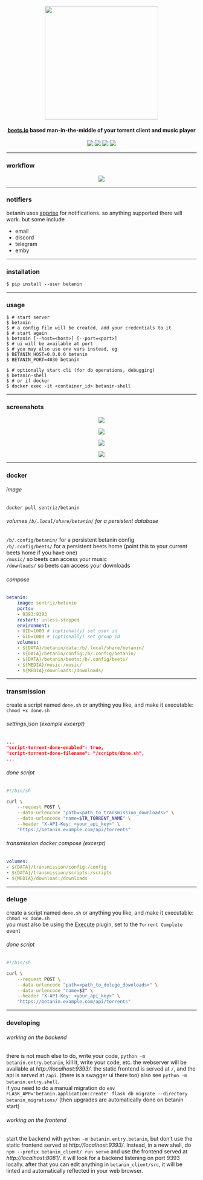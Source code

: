 <p align="center">
<img width="300" src="https://github.com/sentriz/betanin/raw/master/.github/logo.png">
</p>
<h4 align="center">
<a href="http://beets.io/">beets.io</a> based man-in-the-middle of your
torrent client and music player
</h4>
<p align="center">
<a href="http://hub.docker.com/r/sentriz/betanin"><img src="https://img.shields.io/docker/pulls/sentriz/betanin.svg"></a>
<img src="https://api.codacy.com/project/badge/Grade/db7d1db9dd404f8fa31febc8a2d52d00">
<img src="https://img.shields.io/github/issues/sentriz/betanin.svg">
<img src="https://img.shields.io/github/issues-pr/sentriz/betanin.svg">
</p>
<hr>

### workflow

<p align="center">
<img src="https://github.com/sentriz/betanin/raw/master/.github/flow.png">
</p>
<hr>

### notifiers

betanin uses [apprise](https://github.com/caronc/apprise) for
notifications. so anything supported there will work. but some include

- email
- discord
- telegram
- emby

<hr>

### installation

``` shell
$ pip install --user betanin
```

<hr>

### usage

``` shell
$ # start server
$ betanin
$ # a config file will be created, add your credentials to it
$ # start again
$ betanin [--host=<host>] [--port=<port>]
$ # ui will be available at port
$ # you may also use env vars instead, eg
$ BETANIN_HOST=0.0.0.0 betanin
$ BETANIN_PORT=4030 betanin

$ # optionally start cli (for db operations, debugging)
$ betanin-shell
$ # or if docker
$ docker exec -it <container_id> betanin-shell
```

<hr>

### screenshots

<p align="center">
<img src="https://github.com/sentriz/betanin/raw/master/.github/scrot_1.png">
</p>
<p align="center">
<img src="https://github.com/sentriz/betanin/raw/master/.github/scrot_2.png">
</p>
<p align="center">
<img src="https://github.com/sentriz/betanin/raw/master/.github/scrot_3.png">
</p>
<p align="center">
<img src="https://github.com/sentriz/betanin/raw/master/.github/scrot_4.png">
</p>
<hr>

### docker

###### image

`docker pull sentriz/betanin`  
###### volumes `/b/.local/share/betanin/` for a persistent database  
`/b/.config/betanin/` for a persistent betanin config  
`/b/.config/beets/` for a persistent beets home (point this to your
current beets home if you have one)  
`/music/` so beets can access your music  
`/downloads/` so beets can access your downloads  
###### compose

``` yml
betanin:
    image: sentriz/betanin
    ports:
    - 9393:9393
    restart: unless-stopped
    environment:
    - UID=1000 # (optionally) set user id
    - GID=1000 # (optionally) set group id
    volumes:
    - ${DATA}/betanin/data:/b/.local/share/betanin/
    - ${DATA}/betanin/config:/b/.config/betanin/
    - ${DATA}/betanin/beets:/b/.config/beets/
    - ${MEDIA}/music:/music/
    - ${MEDIA}/downloads:/downloads/
```

<hr>

### transmission

create a script named `done.sh` or anything you like, and make it
executable:  
`chmod +x done.sh`

###### settings.json (example excerpt)

``` json
...
"script-torrent-done-enabled": true,
"script-torrent-done-filename": "/scripts/done.sh",
...
```

###### done script

``` bash
#!/bin/sh

curl \
    --request POST \
    --data-urlencode "path=<path_to_transmission_downloads>" \
    --data-urlencode "name=$TR_TORRENT_NAME" \
    --header "X-API-Key: <your_api_key>" \
    "https://betanin.example.com/api/torrents"
```

###### transmission docker compose (excerpt)

``` yaml
volumes:
- ${DATA}/transmission/config:/config
- ${DATA}/transmission/scripts:/scripts
- ${MEDIA}/download:/downloads
```

<hr>

### deluge

create a script named `done.sh` or anything you like, and make it
executable:  
`chmod +x done.sh`  
you must also be using the
[Execute](https://dev.deluge-torrent.org/wiki/Plugins/Execute) plugin,
set to the `Torrent Complete` event

###### done script

``` bash
#!/bin/sh

curl \
    --request POST \
    --data-urlencode "path=<path_to_deluge_downloads>" \
    --data-urlencode "name=$2" \
    --header "X-API-Key: <your_api_key>" \
    "https://betanin.example.com/api/torrents"
```

<hr>

### developing

###### working on the backend

there is not much else to do, write your code,
`python -m betanin.entry.betanin`, kill it, write your code, etc. the
webserver will be available at *http://localhost:9393/*. the static
frontend is served at `/`, and the api is served at `/api`. (there is a
swagger ui there too) also see `python -m betanin.entry.shell`.  
if you need to do a manual migration do
`env FLASK_APP='betanin.application:create' flask db migrate --directory betanin_migrations/`
(then upgrades are automatically done on betanin start)

###### working on the frontend

start the backend with `python -m betanin.entry.betanin`, but don’t use
the static frontend served at *http://localhost:9393/*. Instead, in a
new shell, do `npm --prefix betanin_client/ run serve` and use the
frontend served at *http://localhost:8081/*. it will look for a backend
listening on port 9393 locally. after that you can edit anything in
`betanin_client/src`, it will be linted and automatically reflected in
your web browser.

